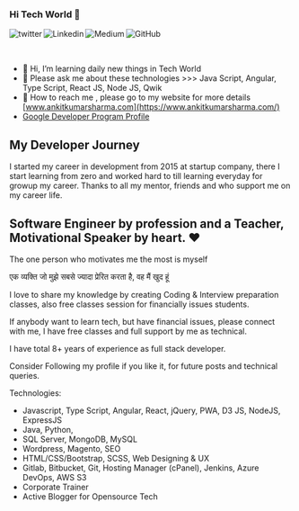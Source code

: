 ### Hi Tech World 👋
<p>
<a href="https://twitter.com/ankit_k_sharma">
   <img align="left" alt="twitter" src="https://img.icons8.com/?size=48&id=13963&format=png" />
</a>&nbsp;&nbsp;

<a href="https://www.linkedin.com/in/ankit-kumar-sharma1101/">
   <img align="left" alt="Linkedin" src="https://img.icons8.com/?size=48&id=13930&format=png" />
</a>&nbsp;&nbsp;

<a href="https://medium.com/@ankit_k_sharma">
   <img align="left" alt="Medium" src="https://img.icons8.com/?size=48&id=GCFsv1L11D1z&format=png" />
</a>&nbsp;&nbsp;

<a href="https://github.com/ankitkumarsharma">
   <img align="left" alt="GitHub" src="https://img.icons8.com/?size=48&id=63777&format=png" />
</a>&nbsp;&nbsp;
<p/> &nbsp;&nbsp;



  
- 👋 Hi, I’m learning daily new things in Tech World
- 👀 Please ask me about these technologies >>> Java Script, Angular, Type Script, React JS, Node JS, Qwik 
- 💞️ How to reach me , please go to my website for more details [www.ankitkumarsharma.com](https://www.ankitkumarsharma.com/)
- [Google Developer Program Profile](https://g.dev/ankit-kumar-sharma)

## My Developer Journey
I started my career in development from 2015 at startup company, there I start learning from zero and worked hard to till learning everyday for growup my career.
Thanks to all my mentor, friends and who support me on my career life.

## Software Engineer by profession and a Teacher, Motivational Speaker by heart. ❤️
The one person who motivates me the most is myself

एक व्यक्ति जो मुझे सबसे ज्यादा प्रेरित करता है, वह मैं खुद हूं 

I love to share my knowledge by creating Coding & Interview preparation classes, also free classes session for financially issues students.

If anybody want to learn tech, but have financial issues, please connect with me, I have free classes and full support by me as technical.

I have total 8+ years of experience as full stack developer.

Consider Following my profile if you like it, for future posts and technical queries.

Technologies:
- Javascript, Type Script, Angular, React, jQuery, PWA, D3 JS, NodeJS, ExpressJS
- Java, Python,
- SQL Server, MongoDB, MySQL
- Wordpress, Magento, SEO
- HTML/CSS/Bootstrap, SCSS, Web Designing & UX
- Gitlab, Bitbucket, Git, Hosting Manager (cPanel), Jenkins, Azure DevOps, AWS S3
- Corporate Trainer
- Active Blogger for Opensource Tech


<!---
ankit-k-sharma/ankit-k-sharma is a ✨ special ✨ repository because its `README.md` (this file) appears on your GitHub profile.
You can click the Preview link to take a look at your changes.
--->

<!--
**ankitkumarsharma/ankitkumarsharma** is a ✨ _special_ ✨ repository because its `README.md` (this file) appears on your GitHub profile.

Here are some ideas to get you started:

- 🔭 I’m currently working on ...
- 🌱 I’m currently learning ...
- 👯 I’m looking to collaborate on ...
- 🤔 I’m looking for help with ...
- 💬 Ask me about ...
- 📫 How to reach me: ...
- 😄 Pronouns: ...
- ⚡ Fun fact: ...
-->
